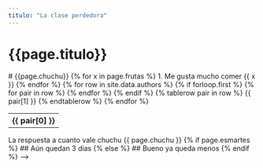 ```yaml
---
titulo: "La clase perdedora"
---
```





# {{page.titulo}}

<!-->
# {{page.chuchu}}

{% for x in page.frutas %}
1. Me gusta mucho comer {{ x }}

{% endfor %}

<!-- {{ site.data.authors }}-->

<!-->
<table>
  {% for row in site.data.authors %}
    {% if forloop.first %}
    <tr>
      {% for pair in row %}
        <th>{{ pair[0] }}</th>
      {% endfor %}
    </tr>
    {% endif %}
  
   {% tablerow pair in row %}
      {{ pair[1] }}
    {% endtablerow %}
  {% endfor %}
</table>


La respuesta a cuanto vale chuchu  {{ page.chuchu }}

{% if page.esmartes %}
## Aún quedan 3 dias

{% else %}
 ## Bueno ya queda menos

{% endif %} -->





